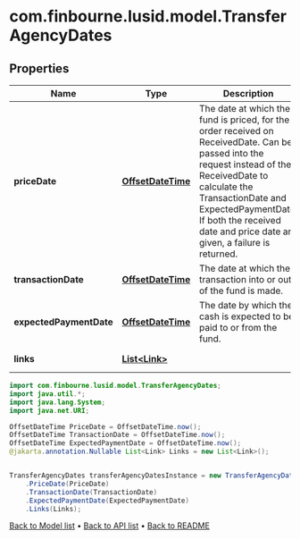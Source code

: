 # com.finbourne.lusid.model.TransferAgencyDates

## Properties

Name | Type | Description | Notes
------------ | ------------- | ------------- | -------------
**priceDate** | [**OffsetDateTime**](OffsetDateTime.md) | The date at which the fund is priced, for the order received on ReceivedDate. Can be passed into the request instead of the ReceivedDate to calculate the TransactionDate and ExpectedPaymentDate. If both the received date and price date are given, a failure is returned. | [optional] [default to OffsetDateTime]
**transactionDate** | [**OffsetDateTime**](OffsetDateTime.md) | The date at which the transaction into or out of the fund is made. | [optional] [default to OffsetDateTime]
**expectedPaymentDate** | [**OffsetDateTime**](OffsetDateTime.md) | The date by which the cash is expected to be paid to or from the fund. | [optional] [default to OffsetDateTime]
**links** | [**List&lt;Link&gt;**](Link.md) |  | [optional] [default to List<Link>]

```java
import com.finbourne.lusid.model.TransferAgencyDates;
import java.util.*;
import java.lang.System;
import java.net.URI;

OffsetDateTime PriceDate = OffsetDateTime.now();
OffsetDateTime TransactionDate = OffsetDateTime.now();
OffsetDateTime ExpectedPaymentDate = OffsetDateTime.now();
@jakarta.annotation.Nullable List<Link> Links = new List<Link>();


TransferAgencyDates transferAgencyDatesInstance = new TransferAgencyDates()
    .PriceDate(PriceDate)
    .TransactionDate(TransactionDate)
    .ExpectedPaymentDate(ExpectedPaymentDate)
    .Links(Links);
```


[Back to Model list](../README.md#documentation-for-models) &#8226; [Back to API list](../README.md#documentation-for-api-endpoints) &#8226; [Back to README](../README.md)
